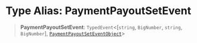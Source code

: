 # Type Alias: PaymentPayoutSetEvent

> **PaymentPayoutSetEvent**: `TypedEvent`\<\[`string`, `BigNumber`, `string`, `BigNumber`\], [`PaymentPayoutSetEventObject`](../interfaces/PaymentPayoutSetEventObject.md)\>
